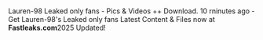 #
Lauren-98 Leaked only fans - Pics & Videos ++ Download. 10 rninutes ago - Get Lauren-98's Leaked only fans Latest Content & FiIes now at **Fastleaks.com**2025 Updated!
